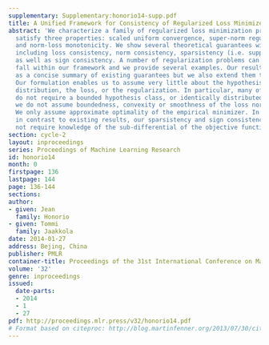 ```yaml
---
supplementary: Supplementary:honorio14-supp.pdf
title: A Unified Framework for Consistency of Regularized Loss Minimizers
abstract: 'We characterize a family of regularized loss minimization problems that
  satisfy three properties: scaled uniform convergence, super-norm regularization,
  and norm-loss monotonicity. We show several theoretical guarantees within this framework,
  including loss consistency, norm consistency, sparsistency (i.e. support recovery)
  as well as sign consistency. A number of regularization problems can be shown to
  fall within our framework and we provide several examples. Our results can be seen
  as a concise summary of existing guarantees but we also extend them to new settings.
  Our formulation enables us to assume very little about the hypothesis class, data
  distribution, the loss, or the regularization. In particular, many of our results
  do not require a bounded hypothesis class, or identically distributed samples. Similarly,
  we do not assume boundedness, convexity or smoothness of the loss nor the regularizer.
  We only assume approximate optimality of the empirical minimizer. In terms of recovery,
  in contrast to existing results, our sparsistency and sign consistency results do
  not require knowledge of the sub-differential of the objective function.'
section: cycle-2
layout: inproceedings
series: Proceedings of Machine Learning Research
id: honorio14
month: 0
firstpage: 136
lastpage: 144
page: 136-144
sections: 
author:
- given: Jean
  family: Honorio
- given: Tommi
  family: Jaakkola
date: 2014-01-27
address: Bejing, China
publisher: PMLR
container-title: Proceedings of the 31st International Conference on Machine Learning
volume: '32'
genre: inproceedings
issued:
  date-parts:
  - 2014
  - 1
  - 27
pdf: http://proceedings.mlr.press/v32/honorio14.pdf
# Format based on citeproc: http://blog.martinfenner.org/2013/07/30/citeproc-yaml-for-bibliographies/
---
```

